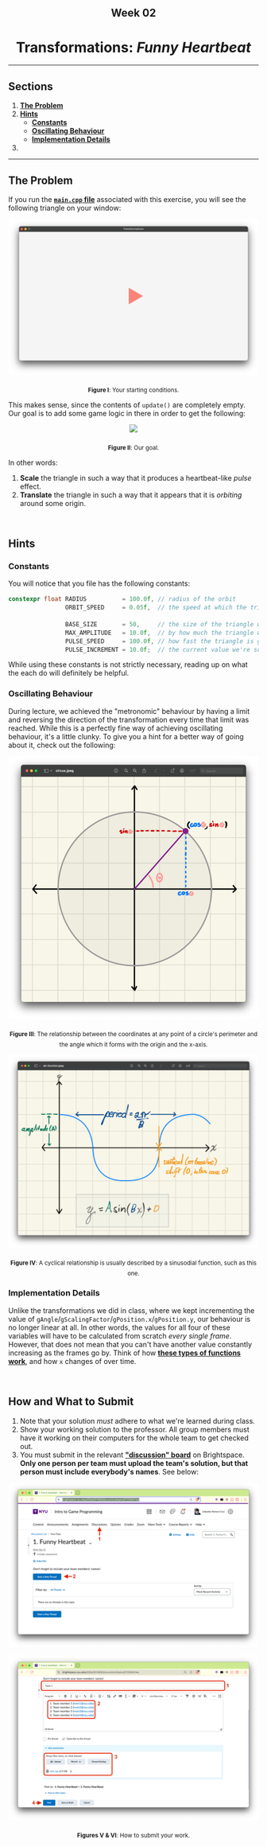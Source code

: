 <h2 align=center>Week 02</h2>

<h1 align=center>Transformations: <em>Funny Heartbeat</em></h1>

---

## Sections
1. [**The Problem**](#1)
2. [**Hints**](#2)
    - [**Constants**](#2-1)
    - [**Oscillating Behaviour**](#2-2)
    - [**Implementation Details**](#2-3)
3. 

---

<a id="1"></a>

## The Problem

If you run the [**`main.cpp` file**](exercises/01-transformations/main.cpp) associated with this exercise, you will see the following triangle on your window:

<a id="fg-1"></a>

<p align=center>
    <img src="assets/start.png">
    </img>
</p>

<p align=center>
    <sub>
        <strong>Figure I</strong>: Your starting conditions.
    </sub>
</p>

This makes sense, since the contents of `update()` are completely empty. Our goal is to add some game logic in there in order to get the following:

<a id="fg-2"></a>

<p align=center>
    <img src="assets/final.gif">
    </img>
</p>

<p align=center>
    <sub>
        <strong>Figure II</strong>: Our goal.
    </sub>
</p>

In other words:

1. **Scale** the triangle in such a way that it produces a heartbeat-like _pulse_ effect.
2. **Translate** the triangle in such a way that it appears that it is _orbiting_ around some origin.

<br>

<a id="2"></a>

## Hints

<a id="2-1"></a>

### Constants

You will notice that you file has the following constants:

```c++
constexpr float RADIUS          = 100.0f, // radius of the orbit
                ORBIT_SPEED     = 0.05f,  // the speed at which the triangle will travel its orbit

                BASE_SIZE       = 50,     // the size of the triangle when it's not being scaled
                MAX_AMPLITUDE   = 10.0f,  // by how much the triangle will be expanding/contracting
                PULSE_SPEED     = 100.0f, // how fast the triangle is going to be "pulsing"
                PULSE_INCREMENT = 10.0f;  // the current value we're scaling by
```

While using these constants is not strictly necessary, reading up on what the each do will definitely be helpful.

<a id="2-2"></a>

### Oscillating Behaviour

During lecture, we achieved the "metronomic" behaviour by having a limit and reversing the direction of the transformation every time that limit was reached. While this is a perfectly fine way of achieving oscillating behaviour, it's a little clunky. To give you a hint for a better way of going about it, check out the following:

<a id="fg-3"></a>

<p align=center>
    <img src="assets/circus.png">
    </img>
</p>

<p align=center>
    <sub>
        <strong>Figure III</strong>: The relationship between the coordinates at any point of a circle's perimeter and the angle which it forms with the origin and the x-axis.
    </sub>
</p>

<a id="fg-4"></a>

<p align=center>
    <img src="assets/sin.png">
    </img>
</p>

<p align=center>
    <sub>
        <strong>Figure IV</strong>: A cyclical relationship is usually described by a sinusodial function, such as this one.
    </sub>
</p>

### Implementation Details

Unlike the transformations we did in class, where we kept incrementing the value of `gAngle`/`gScalingFactor`/`gPosition.x`/`gPosition.y`, our behaviour is no longer linear at all. In other words, the values for all four of these variables will have to be calculated from scratch _every single frame_. However, that does not mean that you can't have another value constantly increasing as the frames go by. Think of how [**these types of functions work**](#fg-4), and how `x` changes of over time.

<br>

<a id="3"></a>

## How and What to Submit

1. Note that your solution _must_ adhere to what we're learned during class.
2. Show your working solution to the professor. All group members must have it working on their computers for the whole team to get checked out.
3. You must submit in the relevant [**"discussion" board**](https://brightspace.nyu.edu/d2l/le/501465/discussions/List?dst=1) on Brightspace. **Only one person per team must upload the team's solution, but that person must include everybody's names**. See below:

<a id="fg-5"></a>

<p align=center>
    <img src="assets/submit1.png">
    </img>
</p>

<a id="fg-6"></a>

<p align=center>
    <img src="assets/submit2.png">
    </img>
</p>

<p align=center>
    <sub>
        <strong>Figures V & VI</strong>: How to submit your work.
    </sub>
</p>
